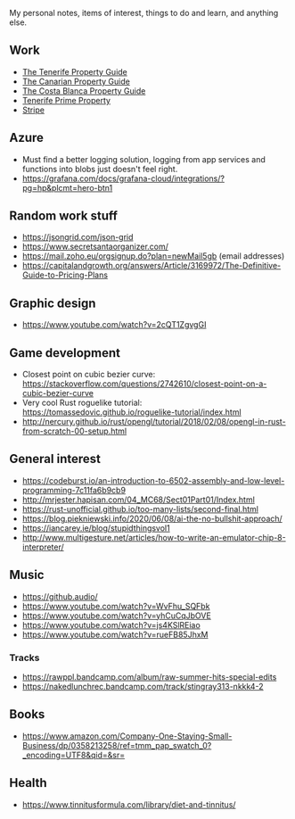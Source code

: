 My personal notes, items of interest, things to do and learn, and anything else. 

## Work
- [The Tenerife Property Guide](https://www.thetenerifepropertyguide.com)
- [The Canarian Property Guide](https://www.canarianpropertyguide.com)
- [The Costa Blanca Property Guide](https://www.costablancapropertyguide.com)
- [Tenerife Prime Property](https://www.tenerifeprimeproperty.com)
- [Stripe](https://dashboard.stripe.com/dashboard)

## Azure
- Must find a better logging solution, logging from app services and functions into blobs just doesn't feel right.
 - https://grafana.com/docs/grafana-cloud/integrations/?pg=hp&plcmt=hero-btn1
 
## Random work stuff
- https://jsongrid.com/json-grid
- https://www.secretsantaorganizer.com/
- https://mail.zoho.eu/orgsignup.do?plan=newMail5gb (email addresses)
- https://capitalandgrowth.org/answers/Article/3169972/The-Definitive-Guide-to-Pricing-Plans

## Graphic design
- https://www.youtube.com/watch?v=2cQT1ZgvgGI

## Game development
- Closest point on cubic bezier curve: https://stackoverflow.com/questions/2742610/closest-point-on-a-cubic-bezier-curve
- Very cool Rust roguelike tutorial: https://tomassedovic.github.io/roguelike-tutorial/index.html
- http://nercury.github.io/rust/opengl/tutorial/2018/02/08/opengl-in-rust-from-scratch-00-setup.html

## General interest
- https://codeburst.io/an-introduction-to-6502-assembly-and-low-level-programming-7c11fa6b9cb9
- http://mrjester.hapisan.com/04_MC68/Sect01Part01/Index.html
- https://rust-unofficial.github.io/too-many-lists/second-final.html
- https://blog.piekniewski.info/2020/06/08/ai-the-no-bullshit-approach/
- https://iancarey.ie/blog/stupidthingsvol1
- http://www.multigesture.net/articles/how-to-write-an-emulator-chip-8-interpreter/

## Music
- https://github.audio/
- https://www.youtube.com/watch?v=WvFhu_SQFbk
- https://www.youtube.com/watch?v=yhCuCqJbOVE
- https://www.youtube.com/watch?v=js4KSlREiao
- https://www.youtube.com/watch?v=rueFB85JhxM

### Tracks
- https://rawppl.bandcamp.com/album/raw-summer-hits-special-edits
- https://nakedlunchrec.bandcamp.com/track/stingray313-nkkk4-2

## Books
- https://www.amazon.com/Company-One-Staying-Small-Business/dp/0358213258/ref=tmm_pap_swatch_0?_encoding=UTF8&qid=&sr=

## Health
- https://www.tinnitusformula.com/library/diet-and-tinnitus/
